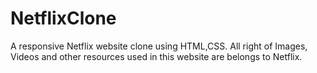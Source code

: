 # NetflixClone
A responsive Netflix website clone using HTML,CSS. 
All right of Images, Videos and other resources used in this website are belongs to Netflix.